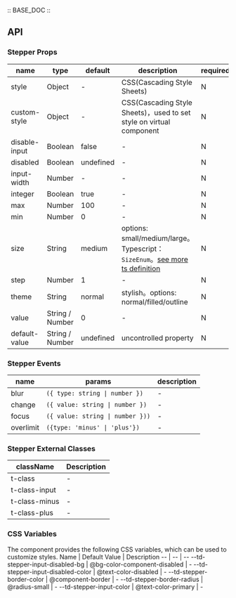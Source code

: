 :: BASE_DOC ::

## API

### Stepper Props

name | type | default | description | required
-- | -- | -- | -- | --
style | Object | - | CSS(Cascading Style Sheets) | N
custom-style | Object | - | CSS(Cascading Style Sheets)，used to set style on virtual component | N
disable-input | Boolean | false | \- | N
disabled | Boolean | undefined | \- | N
input-width | Number | - | \- | N
integer | Boolean | true | \- | N
max | Number | 100 | \- | N
min | Number | 0 | \- | N
size | String | medium | options: small/medium/large。Typescript：`SizeEnum`。[see more ts definition](https://github.com/Tencent/tdesign-miniprogram/blob/develop/src/common/common.ts) | N
step | Number | 1 | \- | N
theme | String | normal | stylish。options: normal/filled/outline | N
value | String / Number | 0 | \- | N
default-value | String / Number | undefined | uncontrolled property | N

### Stepper Events

name | params | description
-- | -- | --
blur | `({ type: string \| number })` | \-
change | `({ value: string \| number })` | \-
focus | `({ value: string \| number }))` | \-
overlimit | `({type: 'minus' \| 'plus'})` | \-

### Stepper External Classes

className | Description
-- | --
t-class | \-
t-class-input | \-
t-class-minus | \-
t-class-plus | \-

### CSS Variables

The component provides the following CSS variables, which can be used to customize styles.
Name | Default Value | Description 
-- | -- | --
--td-stepper-input-disabled-bg | @bg-color-component-disabled | - 
--td-stepper-input-disabled-color | @text-color-disabled | - 
--td-stepper-border-color | @component-border | - 
--td-stepper-border-radius | @radius-small | - 
--td-stepper-input-color | @text-color-primary | - 
